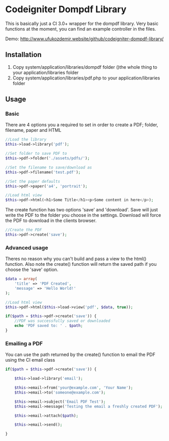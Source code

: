 # Codeigniter Dompdf Library

This is basically just a CI 3.0+ wrapper for the dompdf library. Very basic functions at the moment, you can find an example controller in the files.

Demo: http://www.ufukozdemir.website/github/codeigniter-dompdf-library/

Installation
------------

1.  Copy system/application/libraries/dompdf folder ()the whole thing to your application/libraries folder
2.  Copy system/application/libraries/pdf.php to your application/libraries folder

Usage
------

### Basic
	
There are 4 options you a required to set in order to create a PDF; folder, filename, paper and HTML
```php	
//Load the library
$this->load->library('pdf');

//Set folder to save PDF to
$this->pdf->folder('./assets/pdfs/');

//Set the filename to save/download as
$this->pdf->filename('test.pdf');

//Set the paper defaults
$this->pdf->paper('a4', 'portrait');

//Load html view
$this->pdf->html(<h1>Some Title</h1><p>Some content in here</p>);
```
The create function has two options 'save' and 'download'. Save will just write the PDF to the folder you choose in the settings. Download will force the PDF to download in the clients browser.
```php
//Create the PDF
$this->pdf->create('save');
```
### Advanced usage

Theres no reason why you can't build and pass a view to the html() function. Also note the create() function will return the saved path if you choose the 'save' option.

```php
$data = array(
	'title' => 'PDF Created',
	'message' => 'Hello World!'
);

//Load html view
$this->pdf->html($this->load->view('pdf', $data, true));

if($path = $this->pdf->create('save')) {
	//PDF was successfully saved or downloaded
	echo 'PDF saved to: ' . $path;
}
```
### Emailing a PDF

You can use the path returned by the create() function to email the PDF using the CI email class
```php
if($path = $this->pdf->create('save')) {

	$this->load->library('email');

	$this->email->from('your@example.com', 'Your Name');
	$this->email->to('someone@example.com'); 

	$this->email->subject('Email PDF Test');
	$this->email->message('Testing the email a freshly created PDF');	

	$this->email->attach($path);

	$this->email->send();

}
```
